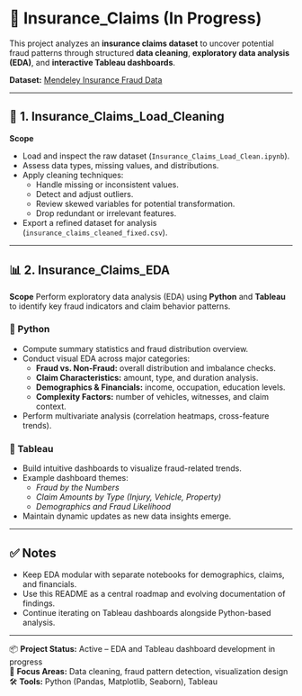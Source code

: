 # 🧾 Insurance_Claims (In Progress)

This project analyzes an **insurance claims dataset** to uncover potential fraud patterns through structured **data cleaning**, **exploratory data analysis (EDA)**, and **interactive Tableau dashboards**.

**Dataset:** [Mendeley Insurance Fraud Data](https://data.mendeley.com/datasets/992mh7dk9y/2)

---

## 🧹 1. Insurance_Claims_Load_Cleaning

**Scope**
- Load and inspect the raw dataset (`Insurance_Claims_Load_Clean.ipynb`).
- Assess data types, missing values, and distributions.
- Apply cleaning techniques:
  - Handle missing or inconsistent values.
  - Detect and adjust outliers.
  - Review skewed variables for potential transformation.
  - Drop redundant or irrelevant features.
- Export a refined dataset for analysis (`insurance_claims_cleaned_fixed.csv`).

---

## 📊 2. Insurance_Claims_EDA

**Scope**
Perform exploratory data analysis (EDA) using **Python** and **Tableau** to identify key fraud indicators and claim behavior patterns.

### 🔹 Python
- Compute summary statistics and fraud distribution overview.
- Conduct visual EDA across major categories:
  - **Fraud vs. Non-Fraud:** overall distribution and imbalance checks.
  - **Claim Characteristics:** amount, type, and duration analysis.
  - **Demographics & Financials:** income, occupation, education levels.
  - **Complexity Factors:** number of vehicles, witnesses, and claim context.
- Perform multivariate analysis (correlation heatmaps, cross-feature trends).

### 🔹 Tableau
- Build intuitive dashboards to visualize fraud-related trends.
- Example dashboard themes:
  - *Fraud by the Numbers*
  - *Claim Amounts by Type (Injury, Vehicle, Property)*
  - *Demographics and Fraud Likelihood*
- Maintain dynamic updates as new data insights emerge.

---

## ✅ Notes
- Keep EDA modular with separate notebooks for demographics, claims, and financials.
- Use this README as a central roadmap and evolving documentation of findings.
- Continue iterating on Tableau dashboards alongside Python-based analysis.

---

📦 **Project Status:** Active – EDA and Tableau dashboard development in progress  
🧠 **Focus Areas:** Data cleaning, fraud pattern detection, visualization design  
🛠️ **Tools:** Python (Pandas, Matplotlib, Seaborn), Tableau  
